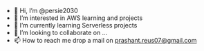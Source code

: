 - 👋 Hi, I’m @persie2030
- 👀 I’m interested in AWS learning and projects
- 🌱 I’m currently learning Serverless projects
- 💞️ I’m looking to collaborate on ...
- 📫 How to reach me drop a mail on prashant.reus07@gmail.com

<!---
persie2030/persie2030 is a ✨ special ✨ repository because its `README.md` (this file) appears on your GitHub profile.
You can click the Preview link to take a look at your changes.
--->
